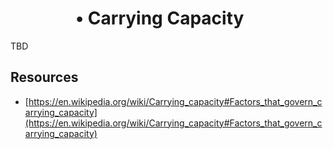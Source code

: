 #       • Carrying Capacity

TBD


## Resources

* [https://en.wikipedia.org/wiki/Carrying_capacity#Factors_that_govern_carrying_capacity](https://en.wikipedia.org/wiki/Carrying_capacity#Factors_that_govern_carrying_capacity)
